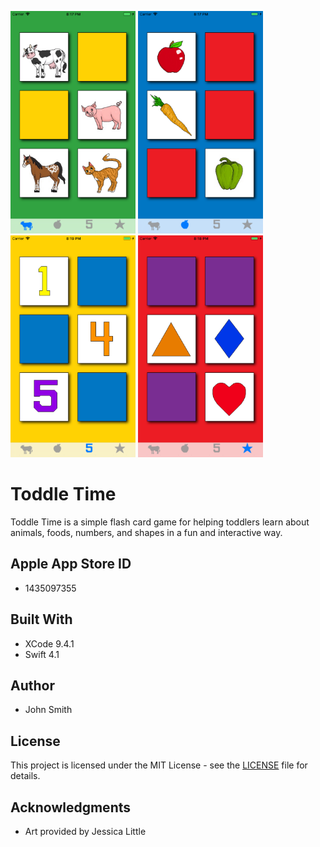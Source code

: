 <img src="ToddlerTime/View/Assets.xcassets/iPhone%208%2B%20image%201.png" width="200"> <img src="ToddlerTime/View/Assets.xcassets/iPhone%208%2B%20image%202.png" width="200"> <img src="ToddlerTime/View/Assets.xcassets/iPhone%208%2B%20image%203.png" width="200"> <img src="ToddlerTime/View/Assets.xcassets/iPhone%208%2B%20image%204.png" width="200">

# Toddle Time

Toddle Time is a simple flash card game for helping toddlers learn about animals, foods, numbers, and shapes in a fun and interactive way.

## Apple App Store ID

* 1435097355

## Built With

* XCode 9.4.1
* Swift 4.1

## Author

* John Smith

## License

This project is licensed under the MIT License - see the [LICENSE](LICENSE) file for details.

## Acknowledgments

* Art provided by Jessica Little
